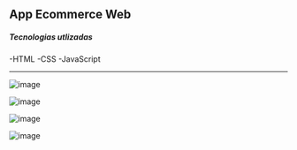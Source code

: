 ## App Ecommerce Web

<h5>Tecnologias utlizadas</h5>

-HTML
-CSS
-JavaScript

---

![image](https://github.com/user-attachments/assets/3080df79-ac2e-4739-86db-70178fca4c63)

![image](https://github.com/user-attachments/assets/aa9e4cb7-2aab-432a-a917-518f42e78916)

![image](https://github.com/user-attachments/assets/48ee8fc8-82db-4c32-8877-09858ad78f18)

![image](https://github.com/user-attachments/assets/10a9274a-a180-4039-8cad-5dfc6231bb1e)


